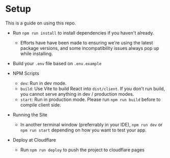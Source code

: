 # Setup

This is a guide on using this repo. 

- Run `npm run install` to install dependencies if you haven't already.

  - Efforts have have been made to ensuring we're using the latest package versions, and some incompatibility issues always pop up while installing. 

- Build your `.env` file based on `.env.example`

- NPM Scripts

  - `dev`: Run in dev mode.
  - `build`: Use Vite to build React into `dist/client`. If you don't run build, you cannot serve anything in dev / production modes.
  - `start`: Run in production mode. Please run `npm run build` before to compile client side.

- Running the Site

  - In another terminal window (preferrably in your IDE), `npm run dev` or `npm run start` depending on how you want to test your app.

- Deploy at Cloudflare
  - Run `npm run deploy` to push the project to cloudflare pages
